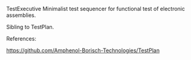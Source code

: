 TestExecutive
Minimalist test sequencer for functional test of electronic assemblies.

Sibling to TestPlan.

References:

https://github.com/Amphenol-Borisch-Technologies/TestPlan
